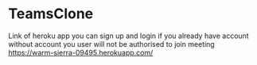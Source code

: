 # TeamsClone

Link of heroku app you can sign up and login if you already have account without account you user will not be authorised to join meeting 
https://warm-sierra-09495.herokuapp.com/
